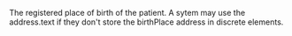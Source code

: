 The registered place of birth of the patient. A sytem may use the address.text if they
        don't store the birthPlace address in discrete elements.